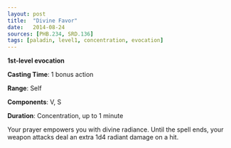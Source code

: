 ```yaml
---
layout: post
title:  "Divine Favor"
date:   2014-08-24
sources: [PHB.234, SRD.136]
tags: [paladin, level1, concentration, evocation]
---
```


**1st-level evocation**

**Casting Time**: 1 bonus action

**Range**: Self

**Components**: V, S

**Duration**: Concentration, up to 1 minute

Your prayer empowers you with divine radiance. Until the spell ends, your weapon attacks deal an extra 1d4 radiant damage on a hit.

